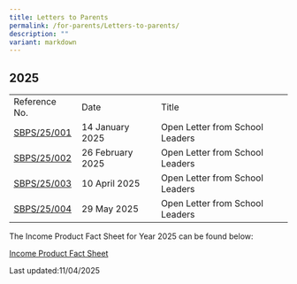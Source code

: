 ```yaml
---
title: Letters to Parents
permalink: /for-parents/Letters-to-parents/
description: ""
variant: markdown
---
```

## 2025

| | | |
|---|---|---|
| Reference No. | Date | Title |
| [SBPS/25/001](/files/Open_Letter_from_SLs_01_2025.pdf)| 14 January 2025 | Open Letter from School Leaders |
[SBPS/25/002](/files/Open_Letter_from_SLs_02_2025.pdf)| 26 February 2025 | Open Letter from School Leaders |
[SBPS/25/003](/files/Open_Letter_from_SLs_03_2025.pdf)| 10 April 2025 | Open Letter from School Leaders |
[SBPS/25/004](/files/Open_Letter_from_SLs_04_2025.pdf)| 29 May 2025 | Open Letter from School Leaders |

The Income Product Fact Sheet for Year 2025 can be found below:

[Income Product Fact Sheet](/files/Income_Product_Fact_Sheet__Year_2025_.pdf)


Last updated:11/04/2025